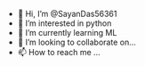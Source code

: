 - 👋 Hi, I’m @SayanDas56361
- 👀 I’m interested in python
- 🌱 I’m currently learning ML
- 💞️ I’m looking to collaborate on...
- 📫 How to reach me ...

<!---
SayanDas56361/SayanDas56361 is a ✨ special ✨ repository because its `README.md` (this file) appears on your GitHub profile.
You can click the Preview link to take a look at your changes.
--->
